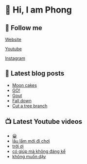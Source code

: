 # 👋 Hi, I am Phong

## 🔗 Follow me

[Website](https://phongever.xyz "Website")

[Youtube](https://www.youtube.com/@phongever "Youtube")

[Instagram](https://www.instagram.com/phongever "Instagram")

## 📝 Latest blog posts

<!-- BLOG-POST-LIST:START -->
- [Moon cakes](https://phongever.xyz/blog/moon-cakes-1/)
- [GO!](https://phongever.xyz/blog/go/)
- [Gout](https://phongever.xyz/blog/gout/)
- [Fall down](https://phongever.xyz/blog/fall-down/)
- [Cut a tree branch](https://phongever.xyz/blog/cut-a-tree-branch/)
<!-- BLOG-POST-LIST:END -->

## 📺 Latest Youtube videos

<!-- YOUTUBE-VIDEO-LIST:START -->
- [😀](https://www.youtube.com/shorts/IgHZE9WnXZo)
- [lâu lắm mới đi chơi](https://www.youtube.com/shorts/qXsuar82VJQ)
- [trời ơi](https://www.youtube.com/shorts/IkAVKvrxpB4)
- [có giúp mà không đáng kể](https://www.youtube.com/shorts/TWIFRBz4-XM)
- [không muốn dậy](https://www.youtube.com/shorts/ueapdf4oMyc)
<!-- YOUTUBE-VIDEO-LIST:END -->
